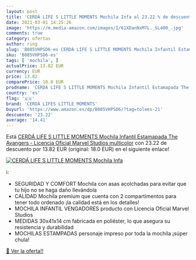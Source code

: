 ```yaml
---
layout: post
title: 'CERDÁ LIFE S LITTLE MOMENTS Mochila Infa al 23.22 % de descuento'
date: 2021-03-01 14:25:26
image: 'https://m.media-amazon.com/images/I/61XDanNxM7L._SL400_.jpg'
comments: true
category: ofertas
author: ring
slug: 'B085VHPSD6-es CERDÁ LIFE S LITTLE MOMENTS Mochila Infantil Estamapada...'
sku: 'B085VHPSD6-es'
tags: [ 'mochila', ]
actualPrice: 13.82 EUR
currency: EUR
price: 13.82
comparePrice: 18.0 EUR
prodname: 'CERDÁ LIFE S LITTLE MOMENTS Mochila Infantil Estamapada The Avangers - Licencia Oficial Marvel Studios  multicolor'
country: 'es'
flag: '🇪🇸'
brand: 'CERDÁ LIFES LITTLE MOMENTS'
buyurl: 'https://www.amazon.es/dp/B085VHPSD6/?tag=tolees-21'
descuento: '23.22'
average: '14.41'
---
```


Está [CERDÁ LIFE S LITTLE MOMENTS Mochila Infantil Estamapada The Avangers - Licencia Oficial Marvel Studios  multicolor](https://www.amazon.es/dp/B085VHPSD6/?tag=tolees-21) con 23.22 de descuento por 13.82 EUR (original: 18.0 EUR) en el siguiente enlace!

[![CERDÁ LIFE S LITTLE MOMENTS Mochila Infa](https://m.media-amazon.com/images/I/61XDanNxM7L._SL400_.jpg)](https://www.amazon.es/dp/B085VHPSD6/?tag=tolees-21)

ℹ️:

- SEGURIDAD Y COMFORT Mochila con asas acolchadas para evitar que tu hijo no se haga daño llevándola
- CALIDAD Mochila premium que cuenta con 2 compartimentos para tener todo ordenado ¡la calidad está en los detalles!
- MOCHILA INFANTIL VENGADORES producto con Licencia Oficial Marvel Studios
- MEDIDAS 30x41x14 cm fabricada en poliéster, lo que asegura su resistencia y durabilidad
- MOCHILAS ESTAMPADAS personaje impreso por toda la mochila ¡súper chula!

[🛒 Ver la oferta!!](https://www.amazon.es/dp/B085VHPSD6/?tag=tolees-21)
